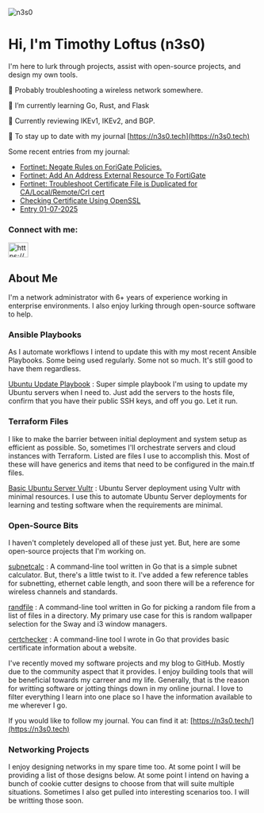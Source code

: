 <p align="left"> <img src="https://komarev.com/ghpvc/?username=n3s0&label=Profile%20views&color=0e75b6&style=flat" alt="n3s0" /> </p>

<h1 align="left">Hi, I'm Timothy Loftus (n3s0)</h1>

I'm here to lurk through projects, assist with open-source projects, and design 
my own tools.

🔭  Probably troubleshooting a wireless network somewhere.

🌱  I’m currently learning Go, Rust, and Flask

📝  Currently reviewing IKEv1, IKEv2, and BGP.

📝  To stay up to date with my journal [https://n3s0.tech](https://n3s0.tech)

Some recent entries from my journal:
<!-- BLOG-POST-LIST:START -->
- [Fortinet: Negate Rules on ForiGate Policies.](https://www.n3s0.tech/notes/fortinet/negate-rules-on-fortigate-policies/)
- [Fortinet: Add An Address External Resource To FortiGate](https://www.n3s0.tech/notes/fortinet/adding-an-address-external-resource-to-fortigate/)
- [Fortinet: Troubleshoot Certificate File is Duplicated for CA/Local/Remote/Crl cert](https://www.n3s0.tech/notes/fortinet/troubleshoot-duplicate-for-ca-local-remote-crl-cert-err/)
- [Checking Certificate Using OpenSSL](https://www.n3s0.tech/notes/20250110150100/)
- [Entry 01-07-2025](https://www.n3s0.tech/entries/20250107/)
<!-- BLOG-POST-LIST:END -->

<h3 align="left">Connect with me:</h3>
<p align="left">
<a href="https://www.n3s0.tech/index.xml" target="blank"><img align="center" src="https://raw.githubusercontent.com/rahuldkjain/github-profile-readme-generator/master/src/images/icons/Social/rss.svg" alt="https://www.n3s0.tech/index.xml" height="30" width="40" /></a>
</p>

## About Me

I'm a network administrator with 6+ years of experience working in enterprise 
environments. I also enjoy lurking through open-source software to help.

### Ansible Playbooks

As I automate workflows I intend to update this with my most recent Ansible 
Playbooks. Some being used regularly. Some not so much. It's still good to have 
them regardless.

[Ubuntu Update Playbook](https://github.com/n3s0/ubuntu-update-playbook) : Super 
simple playbook I'm using to update my Ubuntu servers when I need to. Just add the
servers to the hosts file, confirm that you have their public SSH keys, and off you
go. Let it run. 

### Terraform Files

I like to make the barrier between initial deployment and system setup as
efficient as possible. So, sometimes I'll orchestrate servers and cloud
instances with Terraform. Listed are files I use to accomplish this. Most of
these will have generics and items that need to be configured in the main.tf
files.

[Basic Ubuntu Server Vultr](https://github.com/n3s0/tf-basic-ubuntu-server-vultr) : 
Ubuntu Server deployment using Vultr with minimal resources. I use this to
automate Ubuntu Server deployments for learning and testing software when the
requirements are minimal.

### Open-Source Bits

I haven't completely developed all of these just yet. But, here are some 
open-source projects that I'm working on.

[subnetcalc](https://github.com/n3s0/subnetcalc) : A command-line tool written 
in Go that is a simple subnet calculator. But, there's a little twist to it. 
I've added a few reference tables for subnetting, ethernet cable length, and 
soon there will be a reference for wireless channels and standards.

[randfile](https://github.com/n3s0/randfile) : A command-line tool written in Go
for picking a random file from a list of files in a directory. My primary use
case for this is random wallpaper selection for the Sway and i3 window managers.

[certchecker](https://github.com/n3s0/certchecker) : A command-line tool I wrote
in Go that provides basic certificate information about a website.

I've recently moved my software projects and my blog to GitHub. Mostly due to 
the community aspect that it provides. I enjoy building tools that will be 
beneficial towards my carreer and my life. Generally, that is the reason for 
writting software or jotting things down in my online journal. I love to filter 
everything I learn into one place so I have the information available to me 
wherever I go.

If you would like to follow my journal. You can find it at: 
[https://n3s0.tech/](https://n3s0.tech)

### Networking Projects

I enjoy designing networks in my spare time too. At some point I will be 
providing a list of those designs below. At some point I intend on having a bunch 
of cookie cutter designs to choose from that will suite multiple situations. 
Sometimes I also get pulled into interesting scenarios too. I will be writting 
those soon.
